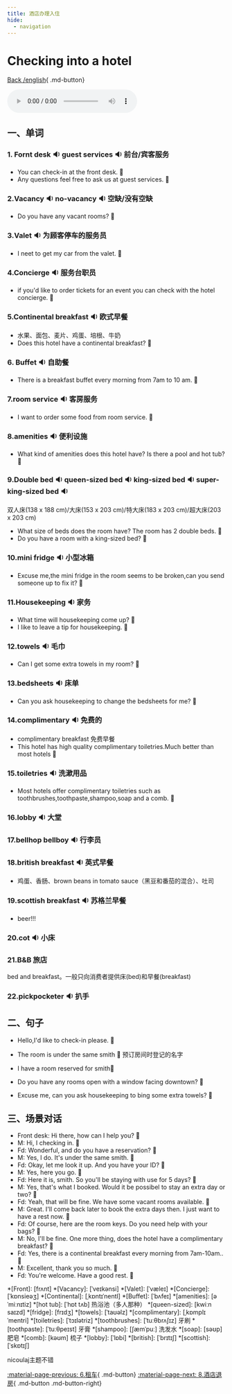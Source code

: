 ```yaml
---
title: 酒店办理入住
hide:
  - navigation
---
```


# Checking into a hotel

[Back /english](/english/#二英语课堂){ .md-button}

<audio controls="controls">
  <source src="https://file.cdn.shafish.cn/english/Checking_into_a_hotel.mp3" type="audio/mpeg">
Your browser does not support the audio element.
</audio>

## 一、单词

### 1. <span id="english">Fornt desk <span class="point">:sound:</span></span> <span id="english">guest services <span class="point">:sound:</span></span> 前台/宾客服务

- <span id="english">You can check-in at the front desk. <span class="point">:speech_balloon:</span></span>
- <span id="english">Any questions feel free to ask us at guest services. <span class="point">:speech_balloon:</span></span>

### 2.<span id="english">Vacancy <span class="point">:sound:</span></span> <span id="english">no-vacancy <span class="point">:sound:</span></span> 空缺/没有空缺

- <span id="english">Do you have any vacant rooms? <span class="point">:speech_balloon:</span></span>

### 3.<span id="english">Valet <span class="point">:sound:</span></span> 为顾客停车的服务员

- <span id="english">I neet to get my car from the valet. <span class="point">:speech_balloon:</span></span>

### 4.<span id="english">Concierge <span class="point">:sound:</span></span> 服务台职员

-  <span id="english">if you'd like to order tickets for an event you can check with the hotel concierge. <span class="point">:speech_balloon:</span></span>

### 5.<span id="english">Continental breakfast <span class="point">:sound:</span></span> 欧式早餐

- 水果、面包、麦片、鸡蛋、培根、牛奶
- <span id="english">Does this hotel have a continental breakfast? <span class="point">:speech_balloon:</span></span>

### 6. <span id="english">Buffet <span class="point">:sound:</span></span> 自助餐

- <span id="english">There is a breakfast buffet every morning from 7am to 10 am. <span class="point">:speech_balloon:</span></span>

### 7.<span id="english">room service <span class="point">:sound:</span></span> 客房服务

- <span id="english">I want to order some food from room service. <span class="point">:speech_balloon:</span></span>

### 8.<span id="english">amenities <span class="point">:sound:</span></span> 便利设施

- <span id="english">What kind of amenities does this hotel have? Is there a pool and hot tub? <span class="point">:speech_balloon:</span></span>

### 9.<span id="english">Double bed  <span class="point">:sound:</span></span> <span id="english">queen-sized bed  <span class="point">:sound:</span></span> <span id="english">king-sized bed  <span class="point">:sound:</span></span> <span id="english">super-king-sized bed  <span class="point">:sound:</span></span>

双人床(138 x 188 cm)/大床(153 x 203 cm)/特大床(183 x 203 cm)/超大床(203 x 203 cm)

- <span id="english">What size of beds does the room have? The room has 2 double beds. <span class="point">:speech_balloon:</span></span>
- <span id="english">Do you have a room with a king-sized bed? <span class="point">:speech_balloon:</span></span>

### 10.<span id="english">mini fridge  <span class="point">:sound:</span></span> 小型冰箱

- <span id="english">Excuse me,the mini fridge in the room seems to be broken,can you send someone up to fix it? <span class="point">:speech_balloon:</span></span>

### 11.<span id="english">Housekeeping <span class="point">:sound:</span></span> 家务

- <span id="english">What time will housekeeping come up? <span class="point">:speech_balloon:</span></span>
- <span id="english">I like to leave a tip for housekeeping. <span class="point">:speech_balloon:</span></span>

### 12.<span id="english">towels  <span class="point">:sound:</span></span> 毛巾

- <span id="english">Can I get some extra towels in my room? <span class="point">:speech_balloon:</span></span>

### 13.<span id="english">bedsheets  <span class="point">:sound:</span></span> 床单

- <span id="english">Can you ask housekeeping to change the bedsheets for me? <span class="point">:speech_balloon:</span></span>

### 14.<span id="english">complimentary  <span class="point">:sound:</span></span> 免费的

- complimentary breakfast 免费早餐
- <span id="english">This hotel has high quality complimentary toiletries.Much better than most hotels <span class="point">:speech_balloon:</span></span>

### 15.<span id="english">toiletries  <span class="point">:sound:</span></span> 洗漱用品

- <span id="english">Most hotels offer complimentary toiletries such as toothbrushes,toothpaste,shampoo,soap and a comb. <span class="point">:speech_balloon:</span></span>

### 16.<span id="english">lobby  <span class="point">:sound:</span></span> 大堂

### 17.<span id="english">bellhop bellboy  <span class="point">:sound:</span></span> 行李员

### 18.<span id="english">british breakfast  <span class="point">:sound:</span></span> 英式早餐

- 鸡蛋、香肠、brown beans in tomato sauce（黑豆和番茄的混合）、吐司

### 19.<span id="english">scottish breakfast  <span class="point">:sound:</span></span> 苏格兰早餐

- beer!!!

### 20.<span id="english">cot  <span class="point">:sound:</span></span> 小床

### 21.B&B 旅店

bed and breakfast。一般只向消费者提供床(bed)和早餐(breakfast)

### 22.<span id="english">pickpocketer  <span class="point">:sound:</span></span> 扒手

## 二、句子

- <span id="english">Hello,I'd like to check-in please. <span class="point">:speech_balloon:</span></span> 

- <span id="english">The room is under the same smith <span class="point">:speech_balloon:</span></span> 预订房间时登记的名字

- <span id="english">I have a room reserved for smith<span class="point">:speech_balloon:</span></span> 

- <span id="english">Do you have any rooms open with a window facing downtown? <span class="point">:speech_balloon:</span></span> 

- <span id="english">Excuse me, can you ask housekeeping to bing some extra towels? <span class="point">:speech_balloon:</span></span>

## 三、场景对话

- Front desk: <span id="english">Hi there, how can I help you? <span class="point">:speech_balloon:</span></span> 
- M: <span id="english">Hi, I checking in. <span class="point">:speech_balloon:</span></span> 
- Fd: <span id="english">Wonderful, and do you have a reservation? <span class="point">:speech_balloon:</span></span> 
- M: <span id="english">Yes, I do. It's under the same smith. <span class="point">:speech_balloon:</span></span> 
- Fd: <span id="english">Okay, let me look it up. And you have your ID? <span class="point">:speech_balloon:</span></span> 
- M: <span id="english">Yes, here you go. <span class="point">:speech_balloon:</span></span> 
- Fd: <span id="english">Here it is, smith. So you'll be staying with use for 5 days? <span class="point">:speech_balloon:</span></span> 
- M: <span id="english">Yes, that's what I booked. Would it be possibel to stay an extra day or two? <span class="point">:speech_balloon:</span></span> 
- Fd: <span id="english">Yeah, that will be fine. We have some vacant rooms available. <span class="point">:speech_balloon:</span></span>
- M: <span id="english">Great. I'll come back later to book the extra days then. I just want to have a rest now. <span class="point">:speech_balloon:</span></span> 
- Fd: <span id="english">Of course, here are the room keys. Do you need help with your bags? <span class="point">:speech_balloon:</span></span> 
- M: <span id="english">No, I'll be fine. One more thing, does the hotel have a complimentary breakfast? <span class="point">:speech_balloon:</span></span> 
- Fd: <span id="english">Yes, there is a continental breakfast every morning from 7am-10am.. <span class="point">:speech_balloon:</span></span> 
- M: <span id="english">Excellent, thank you so much.  <span class="point">:speech_balloon:</span></span> 
- Fd: <span id="english">You're welcome. Have a good rest.  <span class="point">:speech_balloon:</span></span> 

*[Front]: [frʌnt]
*[Vacancy]: [ˈveɪkənsi]
*[Valet]: [ˈvæleɪ]
*[Concierge]: [ˈkɒnsieəʒ]
*[Continental]: [ˌkɒntɪˈnentl]
*[Buffet]: [ˈbʌfeɪ]
*[amenities]: [əˈmiːnɪtiz] 
*[hot tub]: [ˈhɒt tʌb] 热浴池（多人那种）
*[queen-sized]: [kwiːn saɪzd]
*[fridge]: [frɪdʒ] 
*[towels]: [ˈtaʊəlz]
*[complimentary]:  [ˌkɒmplɪˈmentri] 
*[toiletries]: [ˈtɔɪlətriz]
*[toothbrushes]: [ˈtuːθbrʌʃɪz]  牙刷
*[toothpaste]: [ˈtuːθpeɪst] 牙膏
*[shampoo]: [ʃæmˈpuː] 洗发水
*[soap]: [səʊp] 肥皂
*[comb]: [kəʊm] 梳子
*[lobby]: [ˈlɒbi]
*[british]: [ˈbrɪtɪʃ]
*[scottish]: [ˈskɒtɪʃ]

nicoulaj主题不错

[:material-page-previous: 6.租车](Renting_a_car.md){ .md-button}  [:material-page-next: 8.酒店退房](Checking_out_of_a_hotel.md){ .md-button .md-button-right}